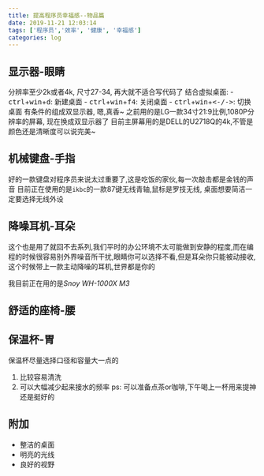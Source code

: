 ```yaml
---
title: 提高程序员幸福感--物品篇
date: 2019-11-21 12:03:14
tags: ['程序员','效率', '健康', '幸福感']
categories: log
---
```

## 显示器-眼睛
  分辨率至少2k或者4k,
  尺寸27-34, 再大就不适合写代码了
  结合虚拟桌面: 
    - <kbd>ctrl</kbd>+<kbd>win</kbd>+<kbd>d</kbd>: 新建桌面
    - <kbd>ctrl</kbd>+<kbd>win</kbd>+<kbd>f4</kbd>: 关闭桌面
    - <kbd>ctrl</kbd>+<kbd>win</kbd>+<kbd><-/-></kbd>: 切换桌面
  有条件的组成双显示器, 嗯,真香~
  之前用的是LG一款34寸21:9比例,1080P分辨率的屏幕, 现在换成双显示器了
  目前主屏幕用的是DELL的U2718Q的4k,不管是颜色还是清晰度可以说完美~

## 机械键盘-手指
  好的一款键盘对程序员来说太过重要了,这是吃饭的家伙,每一次敲击都是金钱的声音
  目前正在使用的是`ikbc`的一款87键无线青轴,鼠标是罗技无线, 桌面想要简洁一定要选择无线外设

## 降噪耳机-耳朵
  这个也是用了就回不去系列,我们平时的办公环境不太可能做到安静的程度,而在编程的时候很容易别外界噪音所干扰,眼睛你可以选择不看,但是耳朵你只能被动接收,这个时候带上一款主动降噪的耳机,世界都是你的

  我目前正在用的是*Snoy WH-1000X M3*

## 舒适的座椅-腰
  

## 保温杯-胃
  保温杯尽量选择口径和容量大一点的
  1. 比较容易清洗
  2. 可以大幅减少起来接水的频率
  ps: 可以准备点茶or咖啡,下午喝上一杯用来提神还是挺好的

## 附加
  - 整洁的桌面
  - 明亮的光线
  - 良好的视野